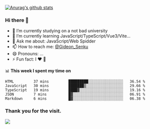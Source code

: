 [![Anurag's github stats](https://github-readme-stats.vercel.app/api?username=gideonsenku)](https://github.com/anuraghazra/github-readme-stats)
### Hi there 👋
- 🔭 I’m currently studying on a not bad university 
- 🌱 I’m currently learning JavaScript/TypeScript/Vue3/Vite...
- 💬 Ask me about: JavaScript/Web Spidder 
- 📫 How to reach me: [@Gideon_Senku](https://t.me/Gideon_Senku)
- 😄 Pronouns: ...
- ⚡ Fun fact: I ❤️ 🎵

📊 **This week I spent my time on**
<!--START_SECTION:waka-->
```text
HTML         37 mins         █████████░░░░░░░░░░░░░░░░   36.54 % 
JavaScript   30 mins         ███████▒░░░░░░░░░░░░░░░░░   29.66 % 
TypeScript   19 mins         ████▓░░░░░░░░░░░░░░░░░░░░   19.16 % 
JSON         7 mins          █▓░░░░░░░░░░░░░░░░░░░░░░░   06.91 % 
Markdown     6 mins          █▓░░░░░░░░░░░░░░░░░░░░░░░   06.38 % 
```
<!--END_SECTION:waka-->


### Thank you for the visit.
![](http://profile-counter.glitch.me/gideonsenku/count.svg)
<!--
**GideonSenku/GideonSenku** is a ✨ _special_ ✨ repository because its `README.md` (this file) appears on your GitHub profile.

Here are some ideas to get you started:

- 🔭 I’m currently working on ...
- 🌱 I’m currently learning ...
- 👯 I’m looking to collaborate on ...
- 🤔 I’m looking for help with ...
- 💬 Ask me about ...
- 📫 How to reach me: ...
- 😄 Pronouns: ...
- ⚡ Fun fact: ...
-->
